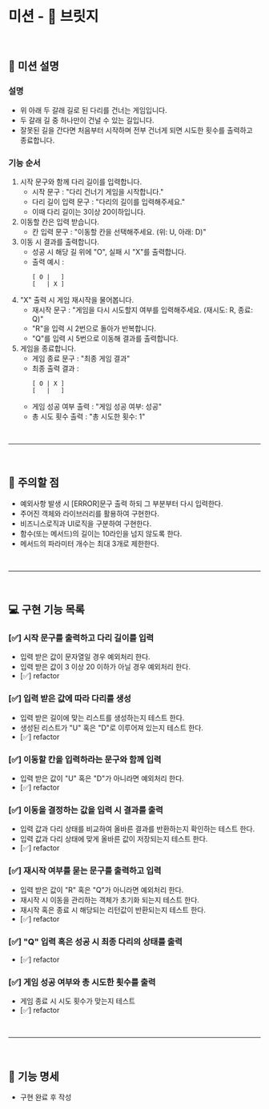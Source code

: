# 미션 - 🌉 브릿지

<br/>

## 🚀 미션 설명
### 설명
- 위 아래 두 갈래 길로 된 다리를 건너는 게임입니다.
- 두 갈래 길 중 하나만이 건널 수 있는 길입니다.
- 잘못된 길을 간다면 처음부터 시작하며 전부 건너게 되면 시도한 횟수를 출력하고 종료합니다.

### 기능 순서
1. 시작 문구와 함께 다리 길이를 입력합니다.
    - 시작 문구 : "다리 건너기 게임을 시작합니다."
    - 다리 길이 입력 문구 : "다리의 길이를 입력해주세요."
    - 이때 다리 길이는 3이상 20이하입니다.
2. 이동할 칸은 입력 받습니다.
    - 칸 입력 문구 : "이동할 칸을 선택해주세요. (위: U, 아래: D)"
3. 이동 시 결과를 출력합니다.
    - 성공 시 해당 길 위에 "O", 실패 시 "X"를 출력합니다.
    - 출력 예시 : <br/>
        ```
        [ O |   ] 
        [   | X ]
        ```
4. "X" 출력 시 게임 재시작을 물어봅니다.
    - 재시작 문구 : "게임을 다시 시도할지 여부를 입력해주세요. (재시도: R, 종료: Q)"
    - "R"을 입력 시 2번으로 돌아가 반복합니다.
    - "Q"를 입력 시 5번으로 이동해 결과를 출력합니다.
5. 게임을 종료합니다.
    - 게임 종료 문구 : "최종 게임 결과"
    - 최종 출력 결과 : <br/>
        ```
        [ O | X ]
        [   |   ]
        ```
    - 게임 성공 여부 출력 : "게임 성공 여부: 성공"
    - 총 시도 횟수 출력 : "총 시도한 횟수: 1"

<br/>

---

<br/>

## 🚨 주의할 점
- 예외사항 발생 시 [ERROR]문구 출력 하되 그 부분부터 다시 입력한다.
- 주어진 객체와 라이브러리를 활용하여 구현한다.
- 비즈니스로직과 UI로직을 구분하여 구현한다.
- 함수(또는 메서드)의 길이는 10라인을 넘지 않도록 한다.
- 메서드의 파라미터 개수는 최대 3개로 제한한다.

<br/>

---

<br/>

## 💻 구현 기능 목록
### [✅] 시작 문구를 출력하고 다리 길이를 입력
- 입력 받은 값이 문자열일 경우 예외처리 한다.
- 입력 받은 값이 3 이상 20 이하가 아닐 경우 예외처리 한다.
- [✅] refactor
### [✅] 입력 받은 값에 따라 다리를 생성
- 입력 받은 길이에 맞는 리스트를 생성하는지 테스트 한다.
- 생성된 리스트가 "U" 혹은 "D"로 이루어져 있는지 테스트 한다.
- [✅] refactor
### [✅] 이동할 칸을 입력하라는 문구와 함께 입력
- 입력 받은 값이 "U" 혹은 "D"가 아니라면 예외처리 한다.
- [✅] refactor
### [✅] 이동을 결정하는 값을 입력 시 결과를 출력
- 입력 값과 다리 상태를 비교하여 올바른 결과를 반환하는지 확인하는 테스트 한다.
- 입력 값과 다리 상태에 맞게 올바른 값이 저장되는지 테스트 한다.
- [✅] refactor
### [✅] 재시작 여부를 묻는 문구를 출력하고 입력
- 입력 받은 값이 "R" 혹은 "Q"가 아니라면 예외처리 한다.
- 재시작 시 이동을 관리하는 객체가 초기화 되는지 테스트 한다.
- 재시작 혹은 종료 시 해당되는 리턴값이 반환되는지 테스트 한다.
- [✅] refactor
### [✅] "Q" 입력 혹은 성공 시 최종 다리의 상태를 출력
- [✅] refactor
### [✅] 게임 성공 여부와 총 시도한 횟수를 출력
- 게임 종료 시 시도 횟수가 맞는지 테스트
- [✅] refactor

<br/>

---

<br/>

## 📌 기능 명세
- 구현 완료 후 작성
